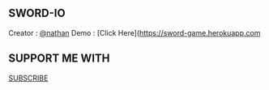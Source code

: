 ## SWORD-IO 
Creator : [@nathan](https://github.com/ZeroChanBot)
Demo : [Click Here](https://sword-game.herokuapp.com


## SUPPORT ME WITH
[SUBSCRIBE](https://youtube.com/c/ZEROBOT7)
